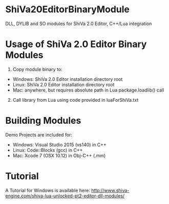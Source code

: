 # ShiVa20EditorBinaryModule
DLL, DYLIB and SO modules for ShiVa 2.0 Editor, C++/Lua integration

# Usage of ShiVa 2.0 Editor Binary Modules
1. Copy module binary to:

- Windows: ShiVa 2.0 Editor installation directory root
- Linux: ShiVa 2.0 Editor installation directory root
- Mac: anywhere, but requires absolute path in Lua package.loadlib() call

2. Call library from Lua using code provided in luaForShiVa.txt

# Building Modules
Demo Projects are included for:

- Windows: Visual Studio 2015 (vs140) in C++
- Linux: Code::Blocks (gcc) in C++
- Mac: Xcode 7 (OSX 10.12) in Obj-C++ (.mm)

# Tutorial
A Tutorial for Windows is available here: http://www.shiva-engine.com/shiva-lua-unlocked-pt2-editor-dll-modules/